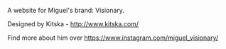 A website for Miguel's brand: Visionary.

Designed by Kitska - http://www.kitska.com/

Find more about him over https://www.instagram.com/miguel_visionary/
